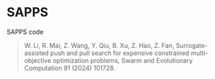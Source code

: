 # SAPPS
SAPPS code

> W. Li, R. Mai, Z. Wang, Y. Qiu, B. Xu, Z. Hao, Z. Fan, Surrogate-assisted
push and pull search for expensive constrained multi-objective optimization problems, Swarm and Evolutionary Computation 91 (2024) 101728.

